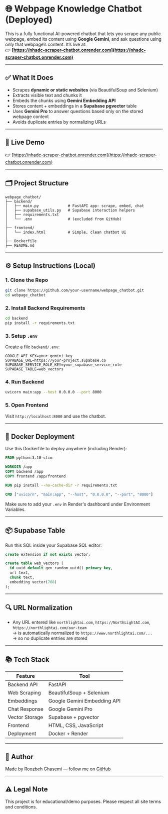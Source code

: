 # 🌐 Webpage Knowledge Chatbot (Deployed)

This is a fully functional AI-powered chatbot that lets you scrape any public webpage, embed its content using **Google Gemini**, and ask questions using only that webpage’s content. It’s live at:  
👉 **[https://nhadc-scraper-chatbot.onrender.com](https://nhadc-scraper-chatbot.onrender.com)**

---

## ✅ What It Does

- Scrapes **dynamic or static websites** (via BeautifulSoup and Selenium)
- Extracts visible text and chunks it
- Embeds the chunks using **Gemini Embedding API**
- Stores content + embeddings in a **Supabase pgvector** table
- Uses **Gemini Pro** to answer questions based only on the stored webpage content
- Avoids duplicate entries by normalizing URLs

---

## 🚀 Live Demo

👉 [https://nhadc-scraper-chatbot.onrender.com](https://nhadc-scraper-chatbot.onrender.com)

---

## 🗂️ Project Structure

```
webpage_chatbot/
├── backend/
│   ├── main.py             # FastAPI app: scrape, embed, chat
│   ├── supabase_utils.py   # Supabase interaction helpers
│   ├── requirements.txt
│   └── .env                # (excluded from GitHub)
│
├── frontend/
│   └── index.html          # Simple, clean chatbot UI
│
├── Dockerfile
├── README.md
```

---

## ⚙️ Setup Instructions (Local)

### 1. Clone the Repo

```bash
git clone https://github.com/your-username/webpage_chatbot.git
cd webpage_chatbot
```

### 2. Install Backend Requirements

```bash
cd backend
pip install -r requirements.txt
```

### 3. Setup `.env`

Create a file `backend/.env`:

```env
GOOGLE_API_KEY=your_gemini_key
SUPABASE_URL=https://your-project.supabase.co
SUPABASE_SERVICE_ROLE_KEY=your_supabase_service_role
SUPABASE_TABLE=web_vectors
```

### 4. Run Backend

```bash
uvicorn main:app --host 0.0.0.0 --port 8000
```

### 5. Open Frontend

Visit `http://localhost:8000` and use the chatbot.

---

## 🐳 Docker Deployment

Use this Dockerfile to deploy anywhere (including Render):

```dockerfile
FROM python:3.10-slim

WORKDIR /app
COPY backend /app
COPY frontend /app/frontend

RUN pip install --no-cache-dir -r requirements.txt

CMD ["uvicorn", "main:app", "--host", "0.0.0.0", "--port", "8000"]
```

Make sure to add your `.env` in Render's dashboard under Environment Variables.

---

## 📦 Supabase Table

Run this SQL inside your Supabase SQL editor:

```sql
create extension if not exists vector;

create table web_vectors (
  id uuid default gen_random_uuid() primary key,
  url text,
  chunk text,
  embedding vector(768)
);
```

---

## 🔍 URL Normalization

- Any URL entered like `northlightai.com`, `https://NorthLightAI.com`, `https://northlightai.com/our-team`  
  → is automatically normalized to `https://www.northlightai.com/...`  
  → so no duplicate entries are stored

---

## 📚 Tech Stack

| Feature         | Tool                         |
|----------------|------------------------------|
| Backend API     | FastAPI                      |
| Web Scraping    | BeautifulSoup + Selenium     |
| Embeddings      | Google Gemini Embedding API  |
| Chat Response   | Google Gemini Pro            |
| Vector Storage  | Supabase + pgvector          |
| Frontend        | HTML, CSS, JavaScript        |
| Deployment      | Docker + Render              |

---

## 👤 Author

Made by Roozbeh Ghasemi — follow me on [GitHub](https://github.com/roozbehh)

---

## ⚠️ Legal Note

This project is for educational/demo purposes. Please respect all site terms and conditions.